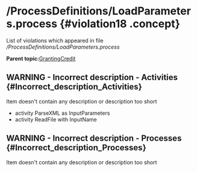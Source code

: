 # /ProcessDefinitions/LoadParameters.process {#violation18 .concept}

List of violations which appeared in file */ProcessDefinitions/LoadParameters.process*

**Parent topic:**[GrantingCredit](../../../../../../modules/demo_Enterprise/dita/qa/projects/GrantingCredit.md)

## WARNING - Incorrect description - Activities {#Incorrect_description_Activities}

Item doesn't contain any description or description too short

-   activity ParseXML as InputParameters
-   activity ReadFile with InputName

## WARNING - Incorrect description - Processes {#Incorrect_description_Processes}

Item doesn't contain any description or description too short

